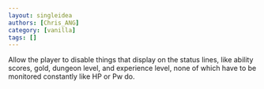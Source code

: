 ```yaml
---
layout: singleidea
authors: [Chris_ANG]
category: [vanilla]
tags: []
---
```

Allow the player to disable things that display on the status lines, like ability scores, gold, dungeon level, and experience level, none of which have to be monitored constantly like HP or Pw do.
